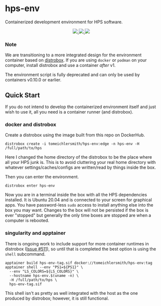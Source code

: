 # hps-env
Containerized development environment for HPS software.

<p align="center">
    <a href="http://perso.crans.org/besson/LICENSE.html" alt="GPLv3 license">
        <img src="https://img.shields.io/badge/License-GPLv3-blue.svg" />
    </a>
    <a href="https://github.com/tomeichlersmith/hps-env/actions" alt="Actions">
        <img src="https://github.com/tomeichlersmith/hps-env/actions/workflows/ci.yml/badge.svg" />
    </a>
    <a href="https://hub.docker.com/r/tomeichlersmith/hps-env" alt="DockerHub">
        <img src="https://img.shields.io/github/v/release/tomeichlersmith/hps-env" />
    </a>
</p>

### Note
We are transitioning to a more integrated design for the environment container
based on [distrobox](https://github.com/89luca89/distrobox). If you are using `docker`
or `podman` on your computer, install distrobox and use a container _after_ v1.

The environment script is fully deprecated and can only be used by containers v0.10.0 or earlier.

## Quick Start
If you do not intend to develop the containerized environment itself
and just wish to use it, all you need is a container runner (and distrobox).

### docker and distrobox
Create a distrobox using the image built from this repo on DockerHub.
```
distrobox create -i tomeichlersmith/hps-env:edge -n hps-env -H /full/path/to/hps
```
Here I changed the home directory of the distrobox to be the place where all
your HPS junk is. This is to avoid cluttering your real home directory with whatever
settings/caches/configs are written/read by things inside the box.

Then you can enter the environment.
```
distrobox enter hps-env
```
Now you are in a terminal inside the box with all the HPS dependencies installed.
It is Ubuntu 20.04 and is connected to your screen for graphical apps.
You have password-less `sudo` access to install anything else into the box you may
want. Changes to the box will not be persisted if the box is ever "stopped" but
generally the only time boxes are stopped are when a computer is rebooted.

### singularity and apptainer
There is ongoing work to include support for more container runtimes in distrobox
([Issue #511](https://github.com/89luca89/distrobox/issues/511)), so until that is 
completed the best option is using the `shell` subcommand.

```
apptainer build hps-env-tag.sif docker://tomeichlersmith/hps-env:tag
apptainer shell --env "PS1=${PS1}" \
  --env "LS_COLORS=${LS_COLORS}" \
  --hostname hps-env.$(uname -n) \
  -H /full/path/to/hps \
  hps-env-tag.sif
```

This shell isn't as pretty as well integrated with the host as the one produced by distrobox;
however, it is still functional.
